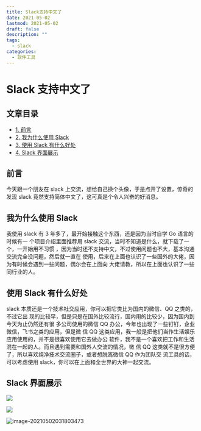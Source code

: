 ```yaml
---
title: Slack支持中文了
date: 2021-05-02
lastmod: 2021-05-02
draft: false
description: ""
tags:
  - slack
categories:
  - 软件工具
---
```


# Slack 支持中文了

## 文章目录

- [1. 前言](#nav-1)
- [2. 我为什么使用 Slack](#nav-2)
- [3. 使用 Slack 有什么好处](#nav-2-1)
- [4. Slack 界面展示](#nav-2-2)

<span id="nav-1"></span>

## 前言

今天跟一个朋友在 slack 上交流，想给自己换个头像，于是点开了设置，惊奇的发现
slack 竟然支持简体中文了，这可真是个令人兴奋的好消息。 <span id="nav-2"></span>

## 我为什么使用 Slack

我使用 slack 有 3 年多了，最开始接触这个东西，还是因为当时自学 Go 语言的时候有一
个项目介绍里面推荐用 slack 交流，当时不知道是什么，就下载了一个，一开始用不习惯
，因为当时还不支持中文，不过使用问题也不大，基本沟通交流完全没问题，然后就一直在
使用，后来在上面也认识了一些国外的大佬，因为有时候会遇到一些问题，偶尔会在上面向
大佬请教，所以在上面也认识了一些同行业的人。 <span id="nav-3"></span>

## 使用 Slack 有什么好处

slack 本质还是一个技术社交应用，你可以把它类比为国内的微信、QQ 之类的，不过它出
现的比较早，但是只是在国外比较流行，国内用的比较少，因为国内到今天为止仍然还有很
多公司使用的微信 QQ 办公，今年也出现了一些钉钉，企业微信，飞书之类的应用，但是微
信 QQ 这类应用，我一般是把他们当作生活娱乐应用使用的，并不是很喜欢使用它去做办公
软件，我不是一个喜欢把工作和生活混在一起的人。而且遇到需要和国外人交流的情况，微
信 QQ 这类就不是很方便了，所以喜欢纯净技术交流圈子，或者想脱离微信 QQ 作为团队交
流工具的话，可以考虑使用 slack，你可以在上面和全世界的大神一起交流。
<span id="nav-4"></span>

## Slack 界面展示

![](https://cdn.jsdelivr.net/gh/misitebao/CDN//md/20210502031345.png)

![](https://cdn.jsdelivr.net/gh/misitebao/CDN//md/image-20210502031652479.png)

![image-20210502031803473](https://cdn.jsdelivr.net/gh/misitebao/CDN//md/image-20210502031803473.png)

